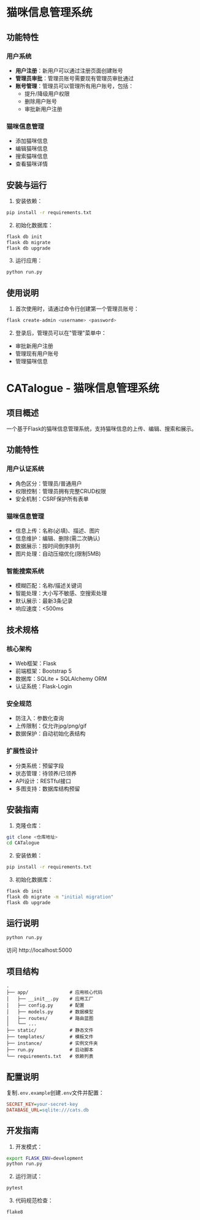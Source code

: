 # 猫咪信息管理系统

## 功能特性

### 用户系统
- **用户注册**：新用户可以通过注册页面创建账号
- **管理员审批**：管理员账号需要现有管理员审批通过
- **账号管理**：管理员可以管理所有用户账号，包括：
  - 提升/降级用户权限
  - 删除用户账号
  - 审批新用户注册

### 猫咪信息管理
- 添加猫咪信息
- 编辑猫咪信息
- 搜索猫咪信息
- 查看猫咪详情

## 安装与运行
1. 安装依赖：
```bash
pip install -r requirements.txt
```

2. 初始化数据库：
```bash
flask db init
flask db migrate
flask db upgrade
```

3. 运行应用：
```bash
python run.py
```

## 使用说明
1. 首次使用时，请通过命令行创建第一个管理员账号：
```bash
flask create-admin <username> <password>
```

2. 登录后，管理员可以在"管理"菜单中：
- 审批新用户注册
- 管理现有用户账号
- 管理猫咪信息


# CATalogue - 猫咪信息管理系统

## 项目概述
一个基于Flask的猫咪信息管理系统，支持猫咪信息的上传、编辑、搜索和展示。

## 功能特性
### 用户认证系统
- 角色区分：管理员/普通用户
- 权限控制：管理员拥有完整CRUD权限
- 安全机制：CSRF保护所有表单

### 猫咪信息管理
- 信息上传：名称(必填)、描述、图片
- 信息维护：编辑、删除(需二次确认)
- 数据展示：按时间倒序排列
- 图片处理：自动压缩优化(限制5MB)

### 智能搜索系统
- 模糊匹配：名称/描述关键词
- 智能处理：大小写不敏感、空搜索处理
- 默认展示：最新3条记录
- 响应速度：<500ms

## 技术规格
### 核心架构
- Web框架：Flask
- 前端框架：Bootstrap 5
- 数据库：SQLite + SQLAlchemy ORM
- 认证系统：Flask-Login

### 安全规范
- 防注入：参数化查询
- 上传限制：仅允许jpg/png/gif
- 数据保护：自动初始化表结构

### 扩展性设计
- 分类系统：预留字段
- 状态管理：待领养/已领养
- API设计：RESTful接口
- 多图支持：数据库结构预留

## 安装指南
1. 克隆仓库：
```bash
git clone <仓库地址>
cd CATalogue
```

2. 安装依赖：
```bash
pip install -r requirements.txt
```

3. 初始化数据库：
```bash
flask db init
flask db migrate -m "initial migration"
flask db upgrade
```

## 运行说明
```bash
python run.py
```
访问 http://localhost:5000

## 项目结构
```
.
├── app/               # 应用核心代码
│   ├── __init__.py    # 应用工厂
│   ├── config.py      # 配置
│   ├── models.py      # 数据模型
│   ├── routes/        # 路由蓝图
│   └── ...
├── static/            # 静态文件
├── templates/         # 模板文件
├── instance/          # 实例文件夹
├── run.py             # 启动脚本
└── requirements.txt   # 依赖列表
```

## 配置说明
复制`.env.example`创建`.env`文件并配置：
```ini
SECRET_KEY=your-secret-key
DATABASE_URL=sqlite:///cats.db
```

## 开发指南
1. 开发模式：
```bash
export FLASK_ENV=development
python run.py
```

2. 运行测试：
```bash
pytest
```

3. 代码规范检查：
```bash
flake8
```
